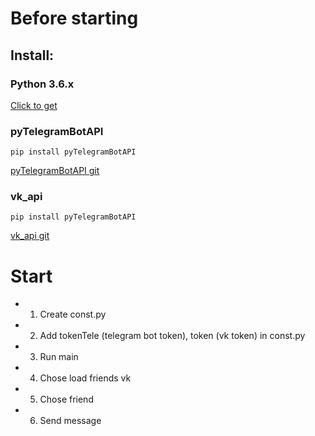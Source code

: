 <h1>Before starting</h1>
<h2>Install:</h2>
<h3>Python 3.6.x</h3>

[Click to get](https://www.python.org/downloads)
<h3>pyTelegramBotAPI</h3>

```
pip install pyTelegramBotAPI
```
[pyTelegramBotAPI git](https://github.com/eternnoir/pyTelegramBotAPI)
<h3>vk_api</h3>

```
pip install pyTelegramBotAPI
```
[vk_api git](https://github.com/python273/vk_api)
<h1>Start</h1>

* 1) Create const.py
* 2) Add tokenTele (telegram bot token), token (vk token) in const.py
* 3) Run main
* 4) Chose load friends vk
* 5) Chose friend
* 6) Send message
